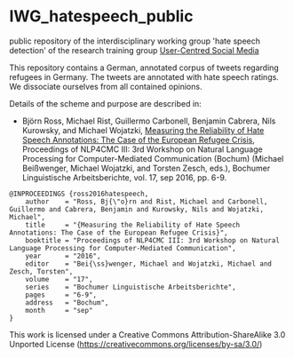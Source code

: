 # IWG_hatespeech_public
public repository of the interdisciplinary working group 'hate speech detection' of the research training group [User-Centred Social Media](http://www.ucsm.info)


This repository contains a German, annotated corpus of tweets regarding refugees in Germany.
The tweets are annotated with hate speech ratings.
We dissociate ourselves from all contained opinions.


Details of the scheme and purpose are described in:

- Björn Ross, Michael Rist, Guillermo Carbonell, Benjamin Cabrera, Nils Kurowsky, and Michael Wojatzki, [Measuring the Reliability of Hate Speech Annotations: The Case of the European Refugee Crisis](https://www.linguistics.ruhr-uni-bochum.de/bla/nlp4cmc2016/ross.pdf), Proceedings of NLP4CMC III: 3rd Workshop on Natural Language Processing for Computer-Mediated Communication (Bochum) (Michael Beißwenger, Michael Wojatzki, and Torsten Zesch, eds.), Bochumer Linguistische Arbeitsberichte, vol. 17, sep 2016, pp. 6-9.

```
@INPROCEEDINGS {ross2016hatespeech,
    author    = "Ross, Bj{\"o}rn and Rist, Michael and Carbonell, Guillermo and Cabrera, Benjamin and Kurowsky, Nils and Wojatzki, Michael",
    title     = "{Measuring the Reliability of Hate Speech Annotations: The Case of the European Refugee Crisis}",
    booktitle = "Proceedings of NLP4CMC III: 3rd Workshop on Natural Language Processing for Computer-Mediated Communication",
    year      = "2016",
    editor    = "Bei{\ss}wenger, Michael and Wojatzki, Michael and Zesch, Torsten",
    volume    = "17",
    series    = "Bochumer Linguistische Arbeitsberichte",
    pages     = "6-9",
    address   = "Bochum",
    month     = "sep"
}
```    

This work is licensed under a Creative Commons Attribution-ShareAlike 3.0 Unported License (https://creativecommons.org/licenses/by-sa/3.0/)
